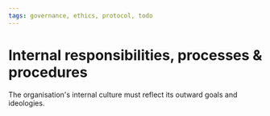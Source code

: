 ```yaml
---
tags: governance, ethics, protocol, todo
---
```


# Internal responsibilities, processes & procedures

The organisation's internal culture must reflect its outward goals and ideologies.

